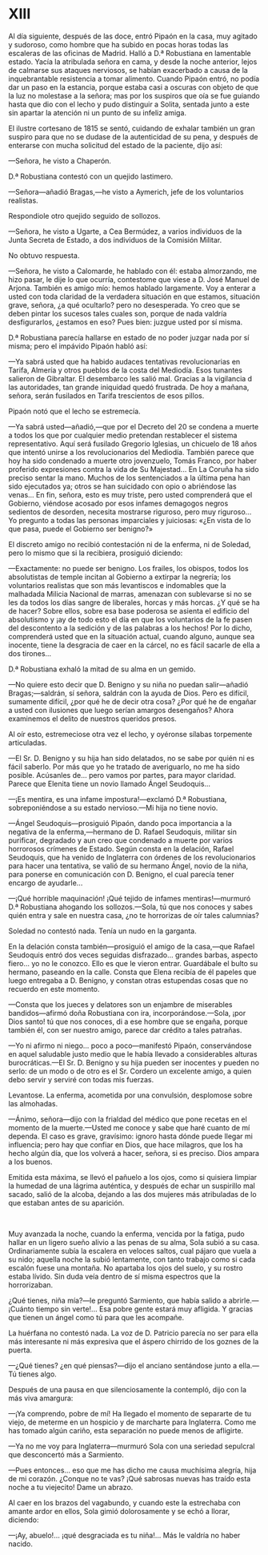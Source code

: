 # XIII

Al día siguiente, después de las doce, entró Pipaón en la casa, muy agitado
y sudoroso, como hombre que ha subido en pocas horas todas las escaleras de las
oficinas de Madrid. Halló a D.ª Robustiana en lamentable estado. Yacía la
atribulada señora en cama, y desde la noche anterior, lejos de calmarse sus
ataques nerviosos, se habían exacerbado a causa de la inquebrantable
resistencia a tomar alimento. Cuando Pipaón entró, no podía dar un paso en la
estancia, porque estaba casi a oscuras con objeto de que la luz no molestase
a la señora; mas por los suspiros que oía se fue guiando hasta que dio con el
lecho y pudo distinguir a Solita, sentada junto a este sin apartar la atención
ni un punto de su infeliz amiga.

El ilustre cortesano de 1815 se sentó, cuidando de exhalar también un gran
suspiro para que no se dudase de la autenticidad de su pena, y después de
enterarse con mucha solicitud del estado de la paciente, dijo así:

—Señora, he visto a Chaperón.

D.ª Robustiana contestó con un quejido lastimero.

—Señora—añadió Bragas,—he visto a Aymerich, jefe de los voluntarios
realistas.

Respondiole otro quejido seguido de sollozos.

—Señora, he visto a Ugarte, a Cea Bermúdez, a varios individuos de la Junta
Secreta de Estado, a dos individuos de la Comisión Militar.

No obtuvo respuesta.

—Señora, he visto a Calomarde, he hablado con él: estaba almorzando, me hizo
pasar, le dije lo que ocurría, contestome que viese a D. José Manuel de Arjona.
También es amigo mío: hemos hablado largamente. Voy a enterar a usted con toda
claridad de la verdadera situación en que estamos, situación grave, señora, ¿a
qué ocultarlo? pero no desesperada. Yo creo que se deben pintar los sucesos
tales cuales son, porque de nada valdría desfigurarlos, ¿estamos en eso? Pues
bien: juzgue usted por sí misma.

D.ª Robustiana parecía hallarse en estado de no poder juzgar nada por sí misma;
pero el impávido Pipaón habló así:

—Ya sabrá usted que ha habido audaces tentativas revolucionarias en Tarifa,
Almería y otros pueblos de la costa del Mediodía. Esos tunantes salieron de
Gibraltar. El desembarco les salió mal. Gracias a la vigilancia d las
autoridades, tan grande iniquidad quedó frustrada. De hoy a mañana, señora,
serán fusilados en Tarifa trescientos de esos pillos.

Pipaón notó que el lecho se estremecía.

—Ya sabrá usted—añadió,—que por el Decreto del 20 se condena a muerte a todos
los que por cualquier medio pretendan restablecer el sistema representativo.
Aquí será fusilado Gregorio Iglesias, un chicuelo de 18 años que intentó unirse
a los revolucionarios del Mediodía. También parece que hoy ha sido condenado
a muerte otro jovenzuelo, Tomás Franco, por haber proferido expresiones contra
la vida de Su Majestad... En La Coruña ha sido preciso sentar la mano. Muchos
de los sentenciados a la última pena han sido ejecutados ya; otros se han
suicidado con opio o abriéndose las venas... En fin, señora, esto es muy
triste, pero usted comprenderá que el Gobierno, viéndose acosado por esos
infames demagogos negros sedientos de desorden, necesita mostrarse riguroso,
pero muy riguroso... Yo pregunto a todas las personas imparciales y juiciosas:
«¿En vista de lo que pasa, puede el Gobierno ser benigno?»

El discreto amigo no recibió contestación ni de la enferma, ni de Soledad, pero
lo mismo que si la recibiera, prosiguió diciendo:

—Exactamente: no puede ser benigno. Los frailes, los obispos, todos los
absolutistas de temple incitan al Gobierno a extirpar la negrería; los
voluntarios realistas que son más levantiscos e indomables que la malhadada
Milicia Nacional de marras, amenazan con sublevarse si no se les da todos los
días sangre de liberales, horcas y más horcas. ¿Y qué se ha de hacer? Sobre
ellos, sobre esa base poderosa se asienta el edificio del absolutismo y ¡ay de
todo esto el día en que los voluntarios de la fe pasen del descontento a la
sedición y de las palabras a los hechos! Por lo dicho, comprenderá usted que en
la situación actual, cuando alguno, aunque sea inocente, tiene la desgracia de
caer en la cárcel, no es fácil sacarle de ella a dos tirones...

D.ª Robustiana exhaló la mitad de su alma en un gemido.

—No quiere esto decir que D. Benigno y su niña no puedan salir—añadió
Bragas;—saldrán, sí señora, saldrán con la ayuda de Dios. Pero es difícil,
sumamente difícil, ¿por qué he de decir otra cosa? ¿Por qué he de engañar
a usted con ilusiones que luego serían amargos desengaños? Ahora examinemos el
delito de nuestros queridos presos.

Al oír esto, estremeciose otra vez el lecho, y oyéronse sílabas torpemente
articuladas.

—El Sr. D. Benigno y su hija han sido delatados, no se sabe por quién ni es
fácil saberlo. Por más que yo he tratado de averiguarlo, no me ha sido posible.
Acúsanles de... pero vamos por partes, para mayor claridad. Parece que Elenita
tiene un novio llamado Ángel Seudoquis...

—¡Es mentira, es una infame impostura!—exclamó D.ª Robustiana, sobreponiéndose
a su estado nervioso.—Mi hija no tiene novio.

—Ángel Seudoquis—prosiguió Pipaón, dando poca importancia a la negativa de la
enferma,—hermano de D. Rafael Seudoquis, militar sin purificar, degradado
y aun creo que condenado a muerte por varios horrorosos crímenes de Estado.
Según consta en la delación, Rafael Seudoquis, que ha venido de Inglaterra con
órdenes de los revolucionarios para hacer una tentativa, se valió de su hermano
Ángel, novio de la niña, para ponerse en comunicación con D. Benigno, el cual
parecía tener encargo de ayudarle...

—¡Qué horrible maquinación! ¡Qué tejido de infames mentiras!—murmuró D.ª
Robustiana ahogando los sollozos.—Sola, tú que nos conoces y sabes quién entra
y sale en nuestra casa, ¿no te horrorizas de oír tales calumnias?

Soledad no contestó nada. Tenía un nudo en la garganta.

En la delación consta también—prosiguió el amigo de la casa,—que Rafael
Seudoquis entró dos veces seguidas disfrazado... grandes barbas, aspecto
fiero... yo no le conozco. Ello es que le vieron entrar. Guardábale el bulto su
hermano, paseando en la calle. Consta que Elena recibía de él papeles que luego
entregaba a D. Benigno, y constan otras estupendas cosas que no recuerdo en
este momento.

—Consta que los jueces y delatores son un enjambre de miserables
bandidos—afirmó doña Robustiana con ira, incorporándose.—Sola, ¡por Dios santo!
tú que nos conoces, di a ese hombre que se engaña, porque también él, con ser
nuestro amigo, parece dar crédito a tales patrañas.

—Yo ni afirmo ni niego... poco a poco—manifestó Pipaón, conservándose en aquel
saludable justo medio que le había llevado a considerables alturas
burocráticas.—El Sr. D. Benigno y su hija pueden ser inocentes y pueden no
serlo: de un modo o de otro es el Sr. Cordero un excelente amigo, a quien debo
servir y serviré con todas mis fuerzas.

Levantose. La enferma, acometida por una convulsión, desplomose sobre las
almohadas.

—Ánimo, señora—dijo con la frialdad del médico que pone recetas en el momento
de la muerte.—Usted me conoce y sabe que haré cuanto de mí dependa. El caso es
grave, gravísimo: ignoro hasta dónde puede llegar mi influencia; pero hay que
confiar en Dios, que hace milagros, que los ha hecho algún día, que los volverá
a hacer, señora, si es preciso. Dios ampara a los buenos.

Emitida esta máxima, se llevó el pañuelo a los ojos, como si quisiera limpiar
la humedad de una lágrima auténtica, y después de echar un suspirillo mal
sacado, salió de la alcoba, dejando a las dos mujeres más atribuladas de lo que
estaban antes de su aparición.

<p> </p>

Muy avanzada la noche, cuando la enferma, vencida por la fatiga, pudo hallar en
un ligero sueño alivio a las penas de su alma, Sola subió a su casa.
Ordinariamente subía la escalera en veloces saltos, cual pájaro que vuela a su
nido; aquella noche la subió lentamente, con tanto trabajo como si cada escalón
fuese una montaña. No apartaba los ojos del suelo, y su rostro estaba lívido.
Sin duda veía dentro de sí misma espectros que la horrorizaban.

¿Qué tienes, niña mía?—le preguntó Sarmiento, que había salido
a abrirle.—¡Cuánto tiempo sin verte!... Esa pobre gente estará muy afligida.
Y gracias que tienen un ángel como tú para que les acompañe.

La huérfana no contestó nada. La voz de D. Patricio parecía no ser para ella
más interesante ni más expresiva que el áspero chirrido de los goznes de la
puerta.

—¿Qué tienes? ¿en qué piensas?—dijo el anciano sentándose junto a ella.—Tú
tienes algo.

Después de una pausa en que silenciosamente la contempló, dijo con la más viva
amargura:

—¡Ya comprendo, pobre de mí! Ha llegado el momento de separarte de tu viejo, de
meterme en un hospicio y de marcharte para Inglaterra. Como me has tomado algún
cariño, esta separación no puede menos de afligirte.

—Ya no me voy para Inglaterra—murmuró Sola con una seriedad sepulcral que
desconcertó más a Sarmiento.

—Pues entonces... eso que me has dicho me causa muchísima alegría, hija de mi
corazón. ¿Conque no te vas? ¡Qué sabrosas nuevas has traído esta noche a tu
viejecito! Dame un abrazo.

Al caer en los brazos del vagabundo, y cuando este la estrechaba con amante
ardor en ellos, Sola gimió dolorosamente y se echó a llorar, diciendo:

—¡Ay, abuelo!... ¡qué desgraciada es tu niña!... Más le valdría no haber
nacido.
